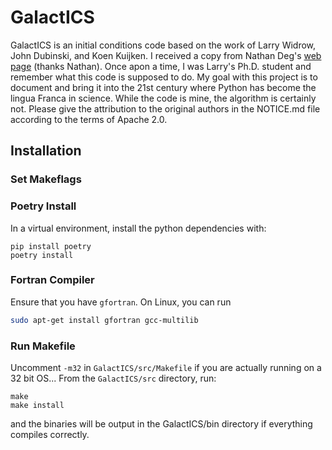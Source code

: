 # GalactICS

GalactICS is an initial conditions code based on the work of Larry Widrow, John Dubinski, and Koen Kuijken. I received a copy from Nathan Deg's [web page](https://nathandeg.com/galactics/) (thanks Nathan). Once apon a time, I was Larry's Ph.D. student and remember what this code is supposed to do. My goal with this project is to document and bring it into the 21st century where Python has become the lingua Franca in science. While the code is mine, the algorithm is certainly not. Please give the attribution to the original authors in the NOTICE.md file according to the terms of Apache 2.0.

## Installation

### Set Makeflags

### Poetry Install

In a virtual environment, install the python dependencies with:
```
pip install poetry
poetry install
```

### Fortran Compiler

Ensure that you have `gfortran`. On Linux, you can run
```bash
sudo apt-get install gfortran gcc-multilib
```

### Run Makefile

Uncomment `-m32` in `GalactICS/src/Makefile` if you are actually running on a 32 bit OS... From the `GalactICS/src` directory, run:
```
make
make install
```
and the binaries will be output in the GalactICS/bin directory if everything compiles correctly.